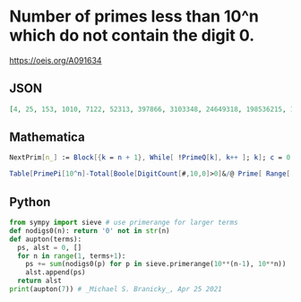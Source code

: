 # Number of primes less than 10^n which do not contain the digit 0\.
https://oeis.org/A091634
## JSON
```JSON
[4, 25, 153, 1010, 7122, 52313, 397866, 3103348, 24649318, 198536215, 1616808581, 13287264748, 110033428309, 917072930187]
```
## Mathematica
```Mathematica
NextPrim[n_] := Block[{k = n + 1}, While[ !PrimeQ[k], k++ ]; k]; c = 0; p = 1; Do[ While[ p = NextPrim[p]; p < 10^n, If[ Position[ IntegerDigits[p], 0] == {}, c++ ]]; Print[c]; p--, {n, 1, 8}] (* _Robert G. Wilson v_, Feb 02 2004 *)
```
```Mathematica
Table[PrimePi[10^n]-Total[Boole[DigitCount[#,10,0]>0]&/@ Prime[ Range[ PrimePi[ 10^n]]]],{n,8}] (* The program generates the first 8 terms of the sequence. To generate more, increase the digit 8 but the program may take a long time to run. *) (* _Harvey P. Dale_, Aug 26 2021 *)
```
## Python
```Python
from sympy import sieve # use primerange for larger terms
def nodigs0(n): return '0' not in str(n)
def aupton(terms):
  ps, alst = 0, []
  for n in range(1, terms+1):
    ps += sum(nodigs0(p) for p in sieve.primerange(10**(n-1), 10**n))
    alst.append(ps)
  return alst
print(aupton(7)) # _Michael S. Branicky_, Apr 25 2021
```
